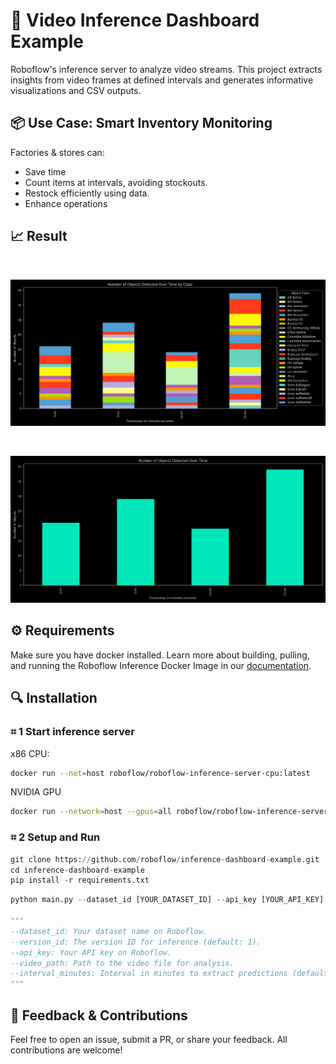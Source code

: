 # 🤖 Video Inference Dashboard Example 
Roboflow's inference server to analyze video streams. This project extracts insights from video frames at defined intervals and generates informative visualizations and CSV outputs.

##  📦 Use Case: Smart Inventory Monitoring

Factories & stores can:

- Save time
- Count items at intervals, avoiding stockouts.
- Restock efficiently using data.
- Enhance operations 

## 📈 Result 
<br/>

![alt text](./results/objects_by_class_over_time.png "Title")

<br/>

![alt text](./results/objects_over_time_d.png "Title")

##  ⚙️ Requirements

Make sure you have docker installed. Learn more about building, pulling, and running the Roboflow Inference Docker Image in our [documentation](https://roboflow.github.io/inference/quickstart/docker/).

## 🔍 Installation 

### **⌗ 1 Start inference server**
x86 CPU:

```bash
docker run --net=host roboflow/roboflow-inference-server-cpu:latest
```
NVIDIA GPU
```bash
docker run --network=host --gpus=all roboflow/roboflow-inference-server-gpu:latest
```

### **⌗ 2 Setup and Run**
```python
git clone https://github.com/roboflow/inference-dashboard-example.git
cd inference-dashboard-example
pip install -r requirements.txt
```

```python
python main.py --dataset_id [YOUR_DATASET_ID] --api_key [YOUR_API_KEY] --video_path [PATH_TO_VIDEO] --interval_minutes [INTERVAL_IN_MINUTES]

"""
--dataset_id: Your dataset name on Roboflow.
--version_id: The version ID for inference (default: 1).
--api_key: Your API key on Roboflow.
--video_path: Path to the video file for analysis.
--interval_minutes: Interval in minutes to extract predictions (default: 1).
"""
```

## 🦾 Feedback & Contributions

Feel free to open an issue, submit a PR, or share your feedback. All contributions are welcome!